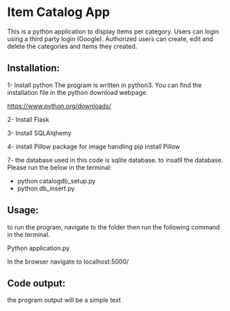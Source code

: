 Item Catalog App
============

This is a python application to display items per category. Users can login using a third party login (Google).
Authorized users can create, edit and delete the categories and items they created.

Installation:
-----------------------
1- Install python
The program is written in python3.
You can find the installation file in the python download webpage.

https://www.python.org/downloads/

2- Install Flask

3- Install SQLAlqhemy

4- install Pillow package for image handling
pip install Pillow

7- the database used in this code is sqlite database. to insatll the database.
Please run the below in the terminal:
 - python catalogdb_setup.py
 - python db_insert.py




Usage:
-------------
to run the program, navigate to the folder then run the following command in the terminal.

Python application.py

In the browser navigate to localhost:5000/

Code output:
-------------
the program output will be a simple text
